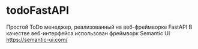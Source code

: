 # todoFastAPI
Простой ToDo менеджер, реализованный на веб-фреймворке FastAPI В качестве веб-интерфейса использован фреймворк Semantic UI https://semantic-ui.com/
